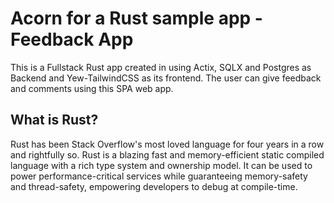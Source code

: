 # Acorn for a Rust sample app - Feedback App

This is a Fullstack Rust app created in using Actix, SQLX and Postgres as Backend and Yew-TailwindCSS as its frontend. The user can give feedback and comments using this SPA web app. 

## What is Rust?

Rust has been Stack Overflow's most loved language for four years in a row and rightfully so. Rust is a blazing fast and memory-efficient static compiled language with a rich type system and ownership model. It can be used to power performance-critical services while guaranteeing memory-safety and thread-safety, empowering developers to debug at compile-time. 


